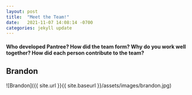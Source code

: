 ```yaml
---
layout: post
title:  "Meet the Team!"
date:   2021-11-07 14:08:14 -0700
categories: jekyll update
---
```

#### Who developed Pantree? How did the team form? Why do you work well together? How did each person contribute to the team?

## Brandon
![Brandon]({{ site.url }}{{ site.baseurl }}/assets/images/brandon.jpg)